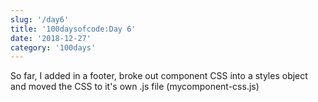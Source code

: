 ```yaml
---
slug: '/day6'
title: '100daysofcode:Day 6'
date: '2018-12-27'
category: '100days'
---
```


<SEO title="100daysofcode | Day6" />

So far, I added in a footer, broke out component CSS into a styles object and moved the CSS to it's own .js file \(mycomponent-css.js\)
